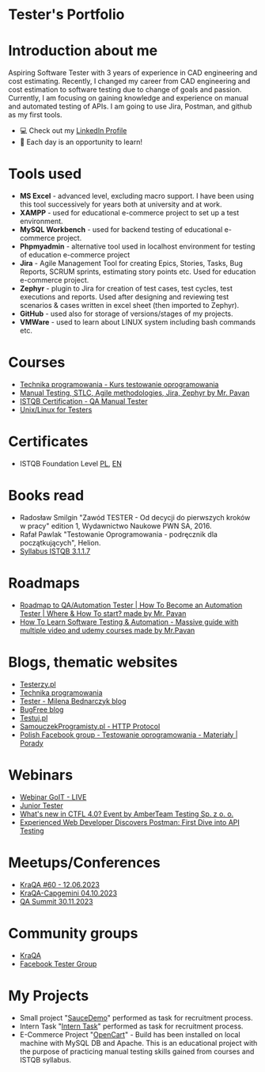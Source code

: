 # Tester's Portfolio

# Introduction about me
Aspiring Software Tester with 3 years of experience in CAD engineering and cost estimating. Recently, I changed my career from CAD engineering and cost estimation to software testing due to change of goals and passion.
Currently, I am focusing on gaining knowledge and experience on manual and automated testing of APIs. I am going to use Jira, Postman, and github as my first tools.
* 💻 Check out my [LinkedIn Profile](https://www.linkedin.com/in/karol-migon/)
* 🔎 Each day is an opportunity to learn!
# Tools used
* **MS Excel** - advanced level, excluding macro support. I have been using this tool successively for years both at university and at work.
* **XAMPP** - used for educational e-commerce project to set up a test environment.
* **MySQL Workbench** - used for backend testing of educational e-commerce project.
* **Phpmyadmin** - alternative tool used in localhost environment for testing of education e-commerce project
* **Jira** - Agile Management Tool for creating Epics, Stories, Tasks, Bug Reports, SCRUM sprints, estimating story points etc. Used for education e-commerce project.
* **Zephyr** - plugin to Jira for creation of test cases, test cycles, test executions and reports. Used after designing and reviewing test scenarios & cases written in excel sheet (then imported to Zephyr).
* **GitHub** - used also for storage of versions/stages of my projects.
* **VMWare** - used to learn about LINUX system including bash commands etc.
# Courses
* [Technika programowania - Kurs testowanie oprogramowania](https://www.youtube.com/watch?v=IBwa2qqVJ9g)
* [Manual Testing, STLC, Agile methodologies, Jira, Zephyr by Mr. Pavan](https://www.udemy.com/course/learn-manual-software-testing-with-live-project-jira-tool/)
* [ISTQB Certification - QA Manual Tester](https://www.youtube.com/watch?v=Wb-g7tPO2Gw&list=PLUDwpEzHYYLsMt3L4MnvmsL_DhxUNTW6J&index=1)
* [Unix/Linux for Testers](https://www.youtube.com/watch?v=LxrKRkCyRwU&list=PLUDwpEzHYYLtjJWMCJJDoPXjeSfzrCF-F)
# Certificates
* ISTQB Foundation Level [PL](https://github.com/Relwin1/Portfolio/blob/main/CTFL3-2023-21116-SJSI_PL_Karol_Migon.pdf), [EN](https://github.com/Relwin1/Portfolio/blob/main/CTFL3-2023-21116-SJSI_EN_Karol_Migon.pdf)
# Books read
* Radosław Smilgin "Zawód TESTER - Od decycji do pierwszych kroków w pracy" edition 1, Wydawnictwo Naukowe PWN SA, 2016.
* Rafał Pawlak "Testowanie Oprogramowania - podręcznik dla początkujących", Helion.
* [Syllabus ISTQB 3.1.1.7](https://sjsi.org/download/6351/?tmstv=1686117277)
# Roadmaps
* [Roadmap to QA/Automation Tester | How To Become an Automation Tester | Where & How To start? made by Mr. Pavan](https://www.youtube.com/watch?v=Hjt0SCeGrBY)
* [How To Learn Software Testing & Automation - Massive guide with multiple video and udemy courses made by Mr.Pavan](https://www.youtube.com/watch?v=F7W0N8ABt6Y)
# Blogs, thematic websites
* [Testerzy.pl](https://testerzy.pl/)
* [Technika programowania](https://www.youtube.com/@TechnikaProgramowania)
* [Tester - Milena Bednarczyk blog](https://tester.milenabednarczyk.pl/)
* [BugFree blog](https://bugfreeblog.com/)
* [Testuj.pl](https://www.youtube.com/@testujplcommunity/featured)
* [SamouczekProgramisty.pl - HTTP Protocol](https://www.samouczekprogramisty.pl/protokol-http/#fn:polski)
* [Polish Facebook group - Testowanie oprogramowania - Materiały | Porady](https://www.facebook.com/groups/testowanie)
# Webinars
* [Webinar GoIT - LIVE](https://w.goit.global/pl/?utm_source=google&utm_medium=cpc&utm_campaign=20210975415&utm_term=149250736786|660259163913||goit%20webinar&gad=1&gclid=Cj0KCQjwj_ajBhCqARIsAA37s0xGVdJP7670mJRVtXR3Q-5OrDd926rzp8Yd_ep_N5NUwmJ_gsUn98kaAiqmEALw_wcB)
* [Junior Tester](https://www.youtube.com/watch?v=6hj1xXokWWU)
* [What's new in CTFL 4.0? Event by AmberTeam Testing Sp. z o. o.](https://www.youtube.com/watch?v=FYdxT6n_u9o)
* [Experienced Web Developer Discovers Postman: First Dive into API Testing](https://www.linkedin.com/events/experiencedwebdeveloperdiscover7075539376943845376/theater/)
# Meetups/Conferences
* [KraQA #60 - 12.06.2023](https://www.meetup.com/pl-PL/kraqa-pl/events/293991834/)
* [KraQA-Capgemini 04.10.2023](https://www.meetup.com/kraqa-pl/events/296355922/)
* [QA Summit 30.11.2023](https://qasummit.pl/)
# Community groups
* [KraQA](https://www.meetup.com/pl-PL/KraQA-pl/)
* [Facebook Tester Group](https://www.facebook.com/groups/TestowanieOprogramowania/)
# My Projects
* Small project "[SauceDemo](https://github.com/Relwin1/Portfolio/blob/c075e48a5711b1c1d27a4301a077b8ba8bb5aaa7/Karol%20Migo%C5%84_Task%20%5BPreview%20only%5D.xlsx)" performed as task for recruitment process.
* Intern Task "[Intern Task](https://github.com/Relwin1/Portfolio/blob/c030b32037fdbaa21056aca4bf9ba07cdd661582/SM%20Intern%20Task.xlsx)" performed as task for recruitment process.
* E-Commerce Project "[OpenCart](https://github.com/Relwin1/Portfolio/blob/f15f6e491097fe78026e7bcd5f9488353a0ec32a/OpenCart%20Project%20%5BPreview%20only%5D.xlsx)" - Build has been installed on local machine with MySQL DB and Apache. This is an educational project with the purpose of practicing manual testing skills gained from courses and ISTQB syllabus.

